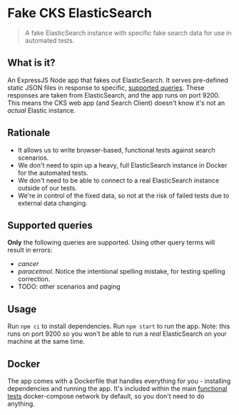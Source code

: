 # Fake CKS ElasticSearch

> A fake ElasticSearch instance with specific fake search data for use in automated tests.

## What is it?

An ExpressJS Node app that fakes out ElasticSearch. It serves pre-defined static JSON files in response to specific, [supported queries](#supported-queries). These responses are taken from ElasticSearch, and the app runs on port 9200. This means the CKS web app (and Search Client) doesn't know it's not an _actual_ Elastic instance.

## Rationale

- It allows us to write browser-based, functional tests against search scenarios.
- We don't need to spin up a heavy, full ElasticSearch instance in Docker for the automated tests.
- We don't need to be able to connect to a real ElasticSearch instance outside of our tests.
- We're in control of the fixed data, so not at the risk of failed tests due to external data changing.

## Supported queries

**Only** the following queries are supported. Using other query terms will result in errors:

- _cancer_
- _paracetmol_. Notice the intentional spelling mistake, for testing spelling correction.
- TODO: other scenarios and paging

## Usage

Run `npm ci` to install dependencies. Run `npm start` to run the app. Note: this runs on port 9200 so you won't be able to run a _real_ ElasticSearch on your machine at the same time.

## Docker

The app comes with a Dockerfile that handles everything for you - installing dependencies and running the app. It's included within the main [functional tests](../) docker-compose network by default, so you don't need to do anything.
